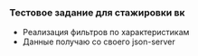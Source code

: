 ### Тестовое задание для стажировки вк

 - Реализация фильтров по характеристикам
 - Данные получаю со своего json-server
